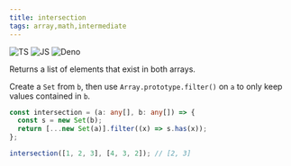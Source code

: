 ```yaml
---
title: intersection
tags: array,math,intermediate
---
```


![TS](https://img.shields.io/badge/supports-typescript-blue.svg?style=flat-square)
![JS](https://img.shields.io/badge/supports-javascript-yellow.svg?style=flat-square)
![Deno](https://img.shields.io/badge/supports-deno-green.svg?style=flat-square)

Returns a list of elements that exist in both arrays.

Create a `Set` from `b`, then use `Array.prototype.filter()` on `a` to only keep values contained in `b`.

```ts
const intersection = (a: any[], b: any[]) => {
  const s = new Set(b);
  return [...new Set(a)].filter((x) => s.has(x));
};
```

```ts
intersection([1, 2, 3], [4, 3, 2]); // [2, 3]
```
